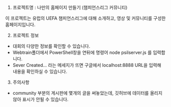 1. 프로젝트명 : 나만의 홈페이지 만들기 (챔피언스리그 커뮤니티)

이 프로젝트는 유럽의 UEFA 챔피언스리그에 대해 소개하고, 영상 및 커뮤니티를 구성한 홈페이지입니다. 

2. 프로젝트 정보
 - 대회의 다양한 정보를 확인할 수 있습니다. 
 - Webtrain폴더에서 PowerShell창을 연뒤에 
   명령어 node psilserver.js 를 입력합니다.
 - Sever Created... 라는 메세지가 뜨면 구글에서 localhost:8888  URL을 입력해 내용을 확인하실 수 있습니다. 
3. 주의사항
 - community 부분의 게시판에 몇개의 글을 써놓았는데, 깃허브에 데이터를 올리지 않아 표시가 안될 수 있습니다.